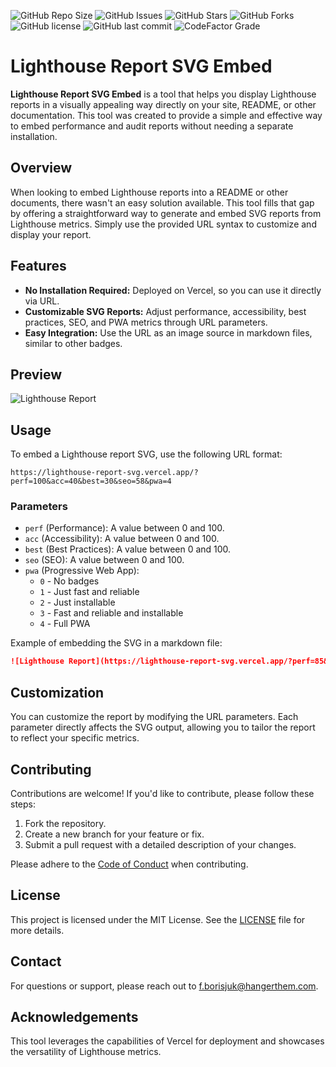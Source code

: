 ![GitHub Repo Size](https://img.shields.io/github/repo-size/hangerthem/lighthouse-report-svg)
![GitHub Issues](https://img.shields.io/github/issues/hangerthem/lighthouse-report-svg)
![GitHub Stars](https://img.shields.io/github/stars/hangerthem/lighthouse-report-svg)
![GitHub Forks](https://img.shields.io/github/forks/hangerthem/lighthouse-report-svg)
![GitHub license](https://img.shields.io/github/license/HangerThem/lighthouse-report-svg)
![GitHub last commit](https://img.shields.io/github/last-commit/HangerThem/lighthouse-report-svg)
![CodeFactor Grade](https://www.codefactor.io/repository/github/HangerThem/lighthouse-report-svg/badge)

# Lighthouse Report SVG Embed

**Lighthouse Report SVG Embed** is a tool that helps you display Lighthouse reports in a visually appealing way directly on your site, README, or other documentation. This tool was created to provide a simple and effective way to embed performance and audit reports without needing a separate installation.

## Overview

When looking to embed Lighthouse reports into a README or other documents, there wasn't an easy solution available. This tool fills that gap by offering a straightforward way to generate and embed SVG reports from Lighthouse metrics. Simply use the provided URL syntax to customize and display your report.

## Features

- **No Installation Required:** Deployed on Vercel, so you can use it directly via URL.
- **Customizable SVG Reports:** Adjust performance, accessibility, best practices, SEO, and PWA metrics through URL parameters.
- **Easy Integration:** Use the URL as an image source in markdown files, similar to other badges.

## Preview

![Lighthouse Report](https://lighthouse-report-svg.vercel.app/?perf=85&acc=90&best=80&seo=70&pwa=3)

## Usage

To embed a Lighthouse report SVG, use the following URL format:

```
https://lighthouse-report-svg.vercel.app/?perf=100&acc=40&best=30&seo=58&pwa=4
```

### Parameters

- `perf` (Performance): A value between 0 and 100.
- `acc` (Accessibility): A value between 0 and 100.
- `best` (Best Practices): A value between 0 and 100.
- `seo` (SEO): A value between 0 and 100.
- `pwa` (Progressive Web App):
  - `0` - No badges
  - `1` - Just fast and reliable
  - `2` - Just installable
  - `3` - Fast and reliable and installable
  - `4` - Full PWA

Example of embedding the SVG in a markdown file:

```markdown
![Lighthouse Report](https://lighthouse-report-svg.vercel.app/?perf=85&acc=90&best=80&seo=70&pwa=3)
```

## Customization

You can customize the report by modifying the URL parameters. Each parameter directly affects the SVG output, allowing you to tailor the report to reflect your specific metrics.

## Contributing

Contributions are welcome! If you'd like to contribute, please follow these steps:

1. Fork the repository.
2. Create a new branch for your feature or fix.
3. Submit a pull request with a detailed description of your changes.

Please adhere to the [Code of Conduct](CODE_OF_CONDUCT) when contributing.

## License

This project is licensed under the MIT License. See the [LICENSE](LICENSE) file for more details.

## Contact

For questions or support, please reach out to [f.borisjuk@hangerthem.com](mailto:f.borisjuk@hangerthem.com).

## Acknowledgements

This tool leverages the capabilities of Vercel for deployment and showcases the versatility of Lighthouse metrics.
